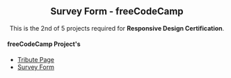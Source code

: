 <div align="center">
<h2>Survey Form - freeCodeCamp</h2>


This is the 2nd of 5 projects required for **Responsive Design Certification**.</div>

#### freeCodeCamp Project's

- [Tribute Page](https://lucasquitan.github.io/tribute-page)
- [Survey Form](https://lucasquitan.github.io/survey-form/)

